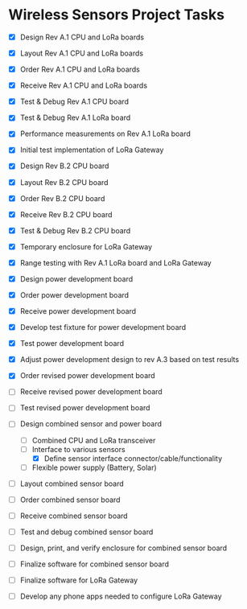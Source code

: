 # Wireless Sensors Project Tasks

- [x] Design Rev A.1 CPU and LoRa boards
- [x] Layout Rev A.1 CPU and LoRa boards
- [x] Order Rev A.1 CPU and LoRa boards
- [x] Receive Rev A.1 CPU and LoRa boards
- [x] Test & Debug Rev A.1 CPU board
- [x] Test & Debug Rev A.1 LoRa board
- [x] Performance measurements on Rev A.1 LoRa board
- [x] Initial test implementation of LoRa Gateway
- [x] Design Rev B.2 CPU board
- [x] Layout Rev B.2 CPU board
- [x] Order Rev B.2 CPU board
- [x] Receive Rev B.2 CPU board
- [x] Test & Debug Rev B.2 CPU board
- [x] Temporary enclosure for LoRa Gateway
- [x] Range testing with Rev A.1 LoRa board and LoRa Gateway
- [x] Design power development board
- [x] Order power development board
- [x] Receive power development board
- [x] Develop test fixture for power development board
- [x] Test power development board
- [x] Adjust power development design to rev A.3 based on test results
- [x] Order revised power development board
- [ ] Receive revised power development board
- [ ] Test revised power development board
- [ ] Design combined sensor and power board
    - [ ] Combined CPU and LoRa transceiver
    - [ ] Interface to various sensors
        - [x] Define sensor interface connector/cable/functionality
    - [ ] Flexible power supply (Battery, Solar)
- [ ] Layout combined sensor board
- [ ] Order combined sensor board
- [ ] Receive combined sensor board
- [ ] Test and debug combined sensor board
- [ ] Design, print, and verify enclosure for combined sensor board
- [ ] Finalize software for combined sensor board
- [ ] Finalize software for LoRa Gateway
- [ ] Develop any phone apps needed to configure LoRa Gateway

